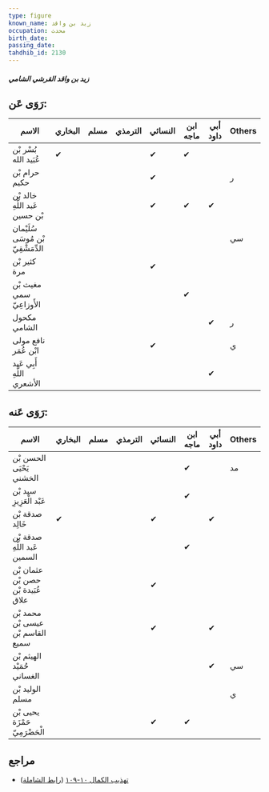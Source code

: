 ```yaml
---
type: figure
known_name: زيد بن واقد
occupation: محدث
birth_date:
passing_date:
tahdhib_id: 2130
---
```

##### زيد بن واقد القرشي الشامي

## رَوَى عَن:
| الاسم                              | البخاري | مسلم | الترمذي | النسائي | ابن ماجه | أبي داود | Others |
| ---------------------------------- | ------- | ---- | ------- | ------- | -------- | -------- | ------ |
| بُسْر بْن عُبَيد الله              | ✔       |      |         | ✔       | ✔        |          |        |
| حرام بْن حكيم                      |         |      |         | ✔       |          |          | ر      |
| خالد بْن عَبد اللَّهِ بْن حسين     |         |      |         | ✔       | ✔        | ✔        |        |
| سُلَيْمان بْن مُوسَى الدِّمَشْقِيّ |         |      |         |         |          |          | سي     |
| كثير بْن مرة                       |         |      |         | ✔       |          |          |        |
| مغيث بْن سمي الأَوزاعِيّ           |         |      |         |         | ✔        |          |        |
| مكحول الشامي                       |         |      |         |         |          | ✔        | ر      |
| نافع مولى ابْن عُمَر               |         |      |         | ✔       |          |          | ي      |
| أَبِي عَبد اللَّهِ الأشعري         |         |      |         |         |          | ✔        |        |
## رَوَى عَنه:
| الاسم                              | البخاري | مسلم | الترمذي | النسائي | ابن ماجه | أبي داود | Others |
| ---------------------------------- | ------- | ---- | ------- | ------- | -------- | -------- | ------ |
| الحسن بْن يَحْيَى الخشني           |         |      |         |         | ✔        |          | مد     |
| سيد بْن عَبْد الْعَزِيزِ           |         |      |         |         | ✔        |          |        |
| صدقة بْن خَالِد                    | ✔       |      |         | ✔       |          | ✔        |        |
| صدقة بْن عَبد اللَّهِ السمين       |         |      |         |         | ✔        |          |        |
| عثمان بْن حصن بْن عُبَيدة بْن علاق |         |      |         | ✔       |          |          |        |
| محمد بْن عيسى بْن القاسم بْن سميع  |         |      |         | ✔       |          | ✔        |        |
| الهيثم بْن حُمَيْد الغساني         |         |      |         |         |          | ✔        | سي     |
| الوليد بْن مسلم                    |         |      |         |         |          |          | ي      |
| يحيى بْن حَمْزَة الْحَضْرَمِيّ     |         |      |         | ✔       | ✔        |          |        |
## مراجع
- [تهذيب الكمال ١٠-١٠٩](obsidian://open?vault=Tahdhib-al-Kamal&file=Figures/٢١٣٠-زيد%20بن%20واقد%20القرشي%20الشامي) ([رابط الشاملة](https://shamela.ws/book/3722/4881))